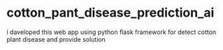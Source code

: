 # cotton_pant_disease_prediction_ai
i daveloped this web app using python flask framework for detect cotton plant disease and provide solution
